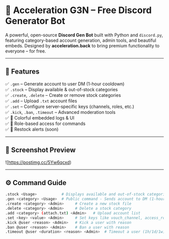 # 🚀 Acceleration G3N – Free Discord Generator Bot

A powerful, open-source **Discord Gen Bot** built with Python and `discord.py`, featuring category-based account generation, admin tools, and beautiful embeds. Designed by **acceleration.back** to bring premium functionality to everyone – for free.

---

## 🧩 Features

✅ `.gen` – Generate account to user DM (1-hour cooldown)  
✅ `.stock` – Display available & out-of-stock categories  
✅ `.create`, `.delete` – Create or remove stock categories  
✅ `.add` – Upload `.txt` account files  
✅ `.set` – Configure server-specific keys (channels, roles, etc.)  
✅ `.kick`, `.ban`, `.timeout` – Advanced moderation tools  
✅ 🎨 Colorful embedded logs & UI  
✅ 🔐 Role-based access for commands  
✅ 🔔 Restock alerts (soon)  

---

## 📸 Screenshot Preview

![https://postimg.cc/5Yw6qcxd)

---

## ⚙️ Command Guide

```bash
.stock <Usage>           # Displays available and out-of-stock categories  
.gen <category> <Usage>  # Public command - Sends account to DM (1-hour cooldown)  
.create <category> <Admin>     # Create a new stock file  
.delete <category> <Admin>     # Delete a stock category  
.add <category> (attach.txt) <Admin>   # Upload account list  
.set <key> <value> <Admin>     # Set keys like vouch_channel, access_role, etc.  
.kick @user <reason> <Admin>   # Kick a user with reason  
.ban @user <reason> <Admin>    # Ban a user with reason  
.timeout @user <duration> <reason> <Admin>  # Timeout a user (1h/1d/1w)
